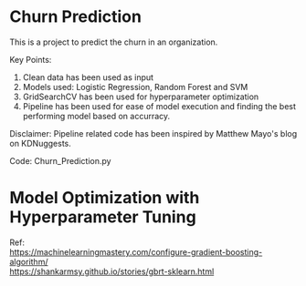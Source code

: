 # Churn Prediction

This is a project to predict the churn in an organization. 

Key Points:
1. Clean data has been used as input
2. Models used: Logistic Regression, Random Forest and SVM
3. GridSearchCV has been used for hyperparameter optimization
4. Pipeline has been used for ease of model execution and finding the best performing model based on accurracy.

Disclaimer: Pipeline related code has been inspired by Matthew Mayo's blog on KDNuggests.

Code: Churn_Prediction.py

# Model Optimization with Hyperparameter Tuning

Ref:  
https://machinelearningmastery.com/configure-gradient-boosting-algorithm/  
https://shankarmsy.github.io/stories/gbrt-sklearn.html  
